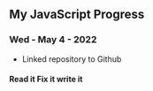 ## My JavaScript Progress ##
### Wed - May 4 - 2022 ###
- Linked repository to Github
#### Read it Fix it write it ####
